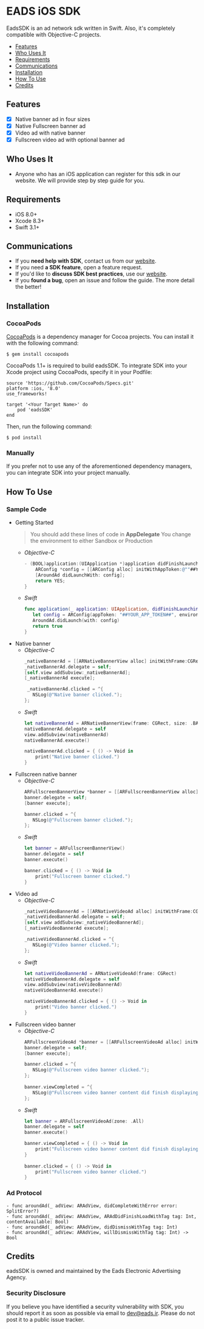 # EADS iOS SDK
EadsSDK is an ad network sdk written in Swift. Also, it's completely compatible with Objective-C projects.

- [Features](#features)
- [Who Uses It](#who-uses-it)
- [Requirements](#requirements)
- [Communications](#communications)
- [Installation](#installation)
- [How To Use](#how-to-use)
- [Credits](#credits)

## Features
- [x] Native banner ad in four sizes
- [x] Native Fullscreen banner ad
- [x] Video ad with native banner
- [x] Fullscreen video ad with optional banner ad

## Who Uses It
- Anyone who has an iOS application can register for this sdk in our website. We will provide step by step guide for you.

## Requirements
- iOS 8.0+ 
- Xcode 8.3+
- Swift 3.1+

## Communications
- If you **need help with SDK**, contact us from our [website](https://eads.ir/mobads/guide).
- If you need **a SDK feature**, open a feature request.
- If you'd like to **discuss SDK best practices**, use our [website](https://eads.ir/mobads/guide).
- If you **found a bug**, open an issue and follow the guide. The more detail the better!

## Installation

### CocoaPods
[CocoaPods](https://cocoapods.org/) is a dependency manager for Cocoa projects. You can install it with the following command:

```
$ gem install cocoapods
```

CocoaPods 1.1+ is required to build eadsSDK.
To integrate SDK into your Xcode project using CocoaPods, specify it in your Podfile:

```
source 'https://github.com/CocoaPods/Specs.git'
platform :ios, '8.0'
use_frameworks!

target '<Your Target Name>' do
    pod 'eadsSDK'
end
```
Then, run the following command:

```
$ pod install
```

### Manually
If you prefer not to use any of the aforementioned dependency managers, you can integrate SDK into your project manually.

## How To Use

### Sample Code

- Getting Started
  >You should add these lines of code in **AppDelegate**
  >You change the environment to either Sandbox or Production
   - *Objective-C*
     ```objective-c
     - (BOOL)application:(UIApplication *)application didFinishLaunchingWithOptions:(NSDictionary *)launchOptions {
         ARConfig *config = [[ARConfig alloc] initWithAppToken:@""##YOUR_APP_TOKEN##"" environment:AREnvironmentProduction];
         [AroundAd didLaunchWith: config];
         return YES;
     }
     ```
   - *Swift*
     ```swift
     func application(_ application: UIApplication, didFinishLaunchingWithOptions launchOptions:      [UIApplicationLaunchOptionsKey: Any]?) -> Bool {
        let config = ARConfig(appToken: "##YOUR_APP_TOKEN##", environment: .Production)
        AroundAd.didLaunch(with: config)
        return true
     }
     ```
- Native banner 
   - *Objective-C*
     ```objective-c
     _nativeBannerAd = [[ARNativeBannerView alloc] initWithFrame:CGRectMake size:ARBannerSizeBANNER_320x50 zone:ZoneAll];
     _nativeBannerAd.delegate = self;
     [self.view addSubview:_nativeBannerAd];
     [_nativeBannerAd execute];
     
      _nativeBannerAd.clicked = ^{
        NSLog(@"Native banner clicked.");
     };
     ```
   - *Swift*
     ```swift
     let nativeBannerAd = ARNativeBannerView(frame: CGRect, size: .BANNER_320x50)
     nativeBannerAd.delegate = self
     view.addSubview(nativeBannerAd)
     nativeBannerAd.execute()
     
     nativeBannerAd.clicked = { () -> Void in
         print("Native banner clicked.")
     }
     ```
- Fullscreen native banner
   - *Objective-C*
     ```objective-c
     ARFullscreenBannerView *banner = [[ARFullscreenBannerView alloc] initWithZone:ZoneAll];
     banner.delegate = self;
     [banner execute];
     
     banner.clicked = ^{
        NSLog(@"Fullscreen banner clicked.");
     };
     ```
   - *Swift*
     ```swift
     let banner = ARFullscreenBannerView()
     banner.delegate = self
     banner.execute()
     
     banner.clicked = { () -> Void in
         print("Fullscreen banner clicked.")
     }
     ```
- Video ad
   - *Objective-C*
     ```objective-c
     _nativeVideoBannerAd = [[ARNativeVideoAd alloc] initWithFrame:CGRectMake zone:ZoneAll cache:FALSE];
     _nativeVideoBannerAd.delegate = self;
     [self.view addSubview:_nativeVideoBannerAd];
     [_nativeVideoBannerAd execute];
     
     _nativeVideoBannerAd.clicked = ^{
        NSLog(@"Video banner clicked.");
     };
     ```
   - *Swift*
     ```swift
     let nativeVideoBannerAd = ARNativeVideoAd(frame: CGRect)
     nativeVideoBannerAd.delegate = self
     view.addSubview(nativeVideoBannerAd)
     nativeVideoBannerAd.execute()
     
     nativeVideoBannerAd.clicked = { () -> Void in
         print("Video banner clicked.")
     }
     ```
- Fullscreen video banner
   - *Objective-C*
     ```objective-c
     ARFullscreenVideoAd *banner = [[ARFullscreenVideoAd alloc] initWithZone:ZoneAll cache:FALSE];
     banner.delegate = self;
     [banner execute];
     
     banner.clicked = ^{
        NSLog(@"Fullscreen video banner clicked.");
     };
    
     banner.viewCompleted = ^{
        NSLog(@"Fullscreen video banner content did finish displaying.");
     };
     ```
   - *Swift*
     ```swift
     let banner = ARFullscreenVideoAd(zone: .All)
     banner.delegate = self
     banner.execute()
     
     banner.viewCompleted = { () -> Void in
         print("Fullscreen video banner content did finish displaying.")
     }
        
     banner.clicked = { () -> Void in
         print("Fullscreen video banner clicked.")
     }
     ```

### Ad Protocol
    - func aroundAd(_ adView: ARAdView, didCompleteWithError error: SplitError?)
    - func aroundAd(_ adView: ARAdView, ARAdDidFinishLoadWithTag tag: Int, contentAvailable: Bool)
    - func aroundAd(_ adView: ARAdView, didDismissWithTag tag: Int)
    - func aroundAd(_ adView: ARAdView, willDismissWithTag tag: Int) -> Bool


## Credits
eadsSDK is owned and maintained by the Eads Electronic Advertising Agency.

### Security Disclosure
If you believe you have identified a security vulnerability with SDK, you should report it as soon as possible via email to dev@eads.ir. Please do not post it to a public issue tracker.
